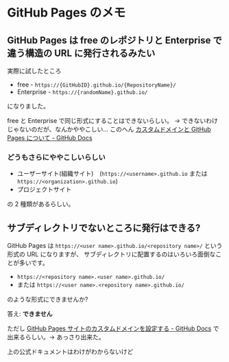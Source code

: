 # GitHub Pages のメモ

## GitHub Pages は free のレポジトリと Enterprise で違う構造の URL に発行されるみたい

実際に試したところ

- free - `https://{GitHubID}.github.io/{RepositoryName}/`
- Enterprise - `https://{randomName}.github.io/`

になりました。

free と Enterprise で同じ形式にすることはできないらしい。
→ できないわけじゃないのだが、なんかややこしい... このへん [カスタムドメインと GitHub Pages について - GitHub Docs](https://docs.github.com/ja/pages/configuring-a-custom-domain-for-your-github-pages-site/about-custom-domains-and-github-pages)

### どうもさらにややこしいらしい

- ユーザーサイト(組織サイト)　(`https://<username>.github.io` または `https://<organization>.github.io`)
- プロジェクトサイト

の 2 種類があるらしい。

## サブディレクトリでないところに発行はできる?

GitHub Pages は `https://<user name>.github.io/<repository name>/` という形式の URL になりますが、
サブディレクトリに配置するのはいろいろ面倒なことが多いです。

- `https://<repository name>.<user name>.github.io/`
- または `https://<user name>.<repository name>.github.io/`

のような形式にできませんか?

答え: **できません**

ただし
[GitHub Pages サイトのカスタムドメインを設定する - GitHub Docs](https://docs.github.com/ja/pages/configuring-a-custom-domain-for-your-github-pages-site)
で出来るらしい。→ あっさり出来た。

上の公式ドキュメントはわけがわからないけど
